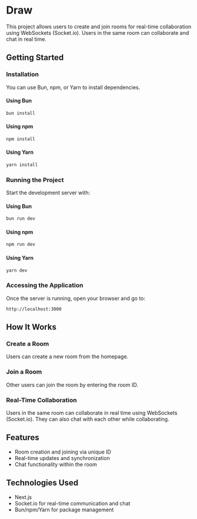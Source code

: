 # Draw

This project allows users to create and join rooms for real-time collaboration using WebSockets (Socket.io). Users in the same room can collaborate and chat in real time.

## Getting Started

### Installation

You can use Bun, npm, or Yarn to install dependencies.

#### Using Bun

```bash
bun install
```

#### Using npm

```bash
npm install
```

#### Using Yarn

```bash
yarn install
```

### Running the Project

Start the development server with:

#### Using Bun

```bash
bun run dev
```

#### Using npm

```bash
npm run dev
```

#### Using Yarn

```bash
yarn dev
```

### Accessing the Application

Once the server is running, open your browser and go to:

```
http://localhost:3000
```

## How It Works

### Create a Room

Users can create a new room from the homepage.

### Join a Room

Other users can join the room by entering the room ID.

### Real-Time Collaboration

Users in the same room can collaborate in real time using WebSockets (Socket.io).
They can also chat with each other while collaborating.

## Features

- Room creation and joining via unique ID
- Real-time updates and synchronization
- Chat functionality within the room

## Technologies Used

- Next.js
- Socket.io for real-time communication and chat
- Bun/npm/Yarn for package management
